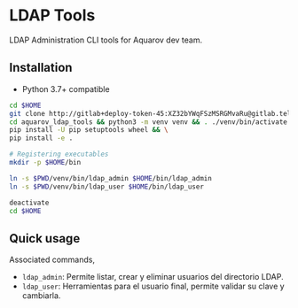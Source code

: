 # LDAP Tools

LDAP Administration CLI tools for Aquarov dev team.

## Installation

* Python 3.7+ compatible

```bash
cd $HOME
git clone http://gitlab+deploy-token-45:XZ32bYWqFSzMSRGMvaRu@gitlab.telemcloud.cl/aquarovdevelopment/aquarov_ldap_tools && \
cd aquarov_ldap_tools && python3 -m venv venv && . ./venv/bin/activate && \
pip install -U pip setuptools wheel && \
pip install -e .

# Registering executables
mkdir -p $HOME/bin

ln -s $PWD/venv/bin/ldap_admin $HOME/bin/ldap_admin
ln -s $PWD/venv/bin/ldap_user $HOME/bin/ldap_user

deactivate
cd $HOME
```

## Quick usage

Associated commands,

* `ldap_admin`: Permite listar, crear y eliminar usuarios del directorio LDAP.
* `ldap_user`: Herramientas para el usuario final, permite validar su clave y cambiarla.
